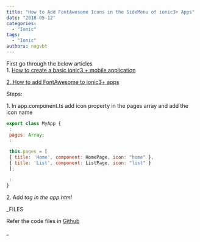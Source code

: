 ```yaml
---
title: "How to Add FontAwesome Icons in the SideMenu of ionic3+ Apps"
date: "2018-05-12"
categories: 
  - "Ionic"
tags: 
  - "Ionic"
authors: nagvbt
---
```


First go through the below articles  
1\. [How to create a basic ionic3 + mobile application](http://nagvbt.blogspot.com/2018/02/how-to-create-basic-ionic3-mobile.html)  

[2\. How to add FontAwesome to ionic3+ apps](http://nagvbt.blogspot.com/2018/04/how-to-add-fontawesome-to-ionic3-apps.html)

  

Steps:

1\. In app.component.ts add icon property in the pages array and add the icon name 
```js
export class MyApp {
 :
 pages: Array;
 :

 this.pages = [
 { title: 'Home', component: HomePage, icon: "home" },
 { title: 'List', component: ListPage, icon: "list" }
 ];

 :
}
 ``` 

2\. Add _tag in the app.html_

_FILES  

Refer the code files in [Github](https://github.com/nagvbt/IonicTemplate/commit/c5db580b97e1385728490facbe46c7823d422dfa)

_
